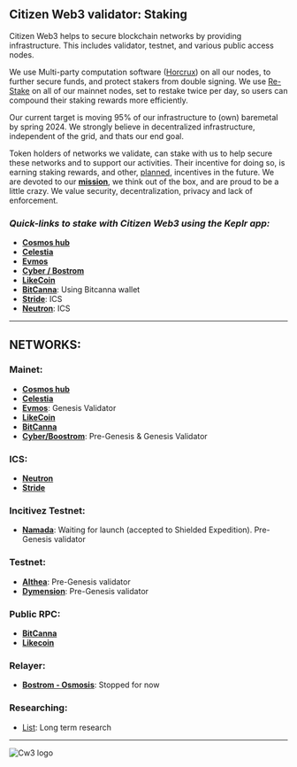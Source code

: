 ## Citizen Web3 validator: Staking
Citizen Web3 helps to secure blockchain networks by providing infrastructure. This includes validator, testnet, and various public access nodes. 

We use Multi-party computation software ([Horcrux](https://github.com/strangelove-ventures/horcrux)) on all our nodes, to further secure funds, and protect stakers from double signing. We use [Re-Stake](https://restake.app/) on all of our mainnet nodes, set to restake twice per day, so users can compound their staking rewards more efficiently.

Our current target is moving 95% of our infrastructure to (own) baremetal by spring 2024. We strongly believe in decentralized infrastructure, independent of the grid, and thats our end goal.  

Token holders of networks we validate, can stake with us to help secure these networks and to support our activities. Their incentive for doing so, is earning staking rewards, and other, [planned](https://github.com/citizenweb3/super-pancake/issues), incentives in the future. We are devoted to our [**mission**](https://github.com/citizenweb3#tldr), we think out of the box, and are proud to be a little crazy. We value security, decentralization, privacy and lack of enforcement.

### *Quick-links to stake with Citizen Web3 using the Keplr app:*
* [**Cosmos hub**](https://wallet.keplr.app/chains/cosmos-hub?modal=validator&chain=cosmoshub-4&validator_address=cosmosvaloper1e859xaue4k2jzqw20cv6l7p3tmc378pc3k8g2u&referral=true)
* [**Celestia**](https://wallet.keplr.app/chains/celestia?modal=validator&chain=celestia&validator_address=celestiavaloper1m77eksxfz9q50qejnqf720sns7q0xtx8uzxnhs)
* [**Evmos**](https://wallet.keplr.app/chains/evmos?modal=validator&chain=evmos_9001-2&validator_address=evmosvaloper1mtwvpdd57gpkyejd566s24afr9zm5ryq8gwpvj&referral=true)
* [**Cyber / Bostrom**](https://wallet.keplr.app/chains/bostrom?modal=validator&chain=bostrom&validator_address=bostromvaloper1f7nx65pmayfenpfwzwaamwas4ygmvalqj6dz5r&referral=true) 
* [**LikeCoin**](https://wallet.keplr.app/chains/likecoin?modal=validator&chain=likecoin-mainnet-2&validator_address=likevaloper136r5phdpc02gmtmyampl9qkv0mdq385xxsaadu)
* [**BitCanna**](https://wallet.bitcanna.io/validators/bcnavaloper1ngt4atd3qlgcwfv7fkjdjxhz7k0vl2rejrvzye): Using Bitcanna wallet
* [**Stride**](https://www.mintscan.io/stride/validators/stridevaloper1e859xaue4k2jzqw20cv6l7p3tmc378pc5uha7x): ICS
* [**Neutron**](https://www.mintscan.io/neutron/validators/neutronvaloper1e859xaue4k2jzqw20cv6l7p3tmc378pc2qrx6v): ICS

---------------------------------------

## NETWORKS:

### Mainet:
* [**Cosmos hub**](https://www.mintscan.io/cosmos/validators/cosmosvaloper1e859xaue4k2jzqw20cv6l7p3tmc378pc3k8g2u)
* [**Celestia**](https://www.mintscan.io/celestia/address/celestia1m77eksxfz9q50qejnqf720sns7q0xtx8eay2pku)
* [**Evmos**](https://www.mintscan.io/evmos/validators/evmosvaloper1mtwvpdd57gpkyejd566s24afr9zm5ryq8gwpvj): Genesis Validator
* [**LikeCoin**](https://www.mintscan.io/likecoin/validators/likevaloper136r5phdpc02gmtmyampl9qkv0mdq385xxsaadu)
* [**BitCanna**](https://www.mintscan.io/bitcanna/validators/bcnavaloper1ngt4atd3qlgcwfv7fkjdjxhz7k0vl2rejrvzye)
* [**Cyber/Boostrom**](https://atomscan.com/bostrom/validators/bostromvaloper1f7nx65pmayfenpfwzwaamwas4ygmvalqj6dz5r): Pre-Genesis & Genesis Validator

### ICS:
* [**Neutron**](https://www.mintscan.io/neutron/ics-validators/cosmosvaloper1e859xaue4k2jzqw20cv6l7p3tmc378pc3k8g2u) 
* [**Stride**](https://www.mintscan.io/stride/ics-validators/cosmosvaloper1e859xaue4k2jzqw20cv6l7p3tmc378pc3k8g2u)

### Incitivez Testnet:
* [**Namada**](): Waiting for launch (accepted to Shielded Expedition). Pre-Genesis validator

### Testnet:
* [**Althea**](https://exp.nodeist.net/Althea/staking/altheavaloper15v29dfawte5hzv9xr72tfcxwp679u7agvhhmkn):  Pre-Genesis validator
* [**Dymension**](https://dymension.explorers.guru/validator/dymvaloper1e5cyvxhnxta0kyuewq59krd5tj3vcttaga6wh6):  Pre-Genesis validator

### Public RPC:
* [**BitCanna**](http://rpc.bitcanna.citizencosmos.space/)
* [**Likecoin**](http://51.159.223.25:28657)

### Relayer:
* [**Bostrom - Osmosis**](https://mapofzones.com/zones/bostrom/peers?columnKey=ibcVolumeIn&period=24h): Stopped for now

### Researching:
* [List](https://github.com/citizenweb3/staking/issues/44): Long term research 

---------------------------------------

![Cw3 logo](https://github.com/citizenweb3/staking/assets/7550961/0d411760-722f-416d-9b6e-21e285a37457)
